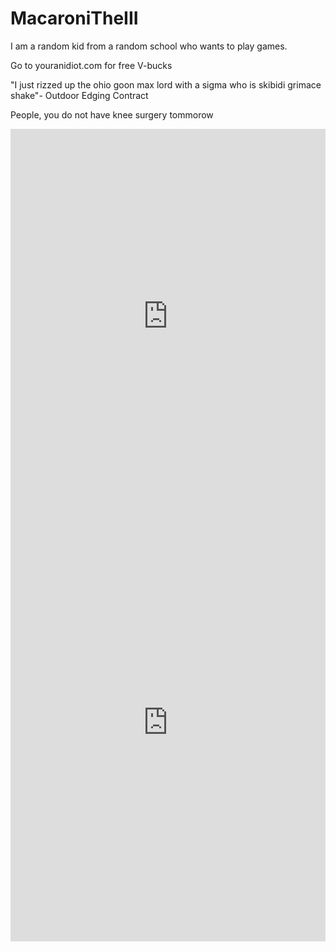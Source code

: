 # MacaroniTheIII
I am a random kid from a random school who wants to play games.


Go to youranidiot.com for free V-bucks


"I just rizzed up the ohio goon max lord with a sigma who is skibidi grimace shake"- Outdoor Edging Contract


People, you do not have knee surgery tommorow


<iframe src="https://snakegame.org/" width="100%" height="600" frameborder="0" scrolling="no"></iframe>


<iframe src="https://eaglercraft.com/mc/1.8.8/" width="100%" height="700" frameborder="0" scrolling="no"></iframe>
